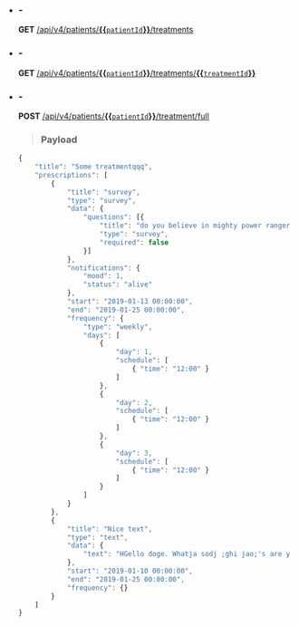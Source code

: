 - ### -
    **GET** [/api/v4/patients/**{{**` patientId `**}}**/treatments](http://34.245.46.125/api/v4/patients/{{patientId}}/treatments)

- ### -
    **GET** [/api/v4/patients/**{{**` patientId `**}}**/treatments/**{{**` treatmentId `**}}**](http://34.245.46.125/api/v4/patients/{{patientId}}/treatments/{{treatmentId}})

- ### -
    **POST** [/api/v4/patients/**{{**` patientId `**}}**/treatment/full](http://34.245.46.125/api/v4/patients/{{patientId}}/treatment/full)
    >### Payload 
    ```js
    {
        "title": "Some treatmentqqq",
        "prescriptions": [
            {
                "title": "survey",
                "type": "survey",
                "data": {
                    "questions": [{
                        "title": "do you believe in mighty power rangers?",
                        "type": "survey",
                        "required": false
                    }]
                },
                "notifications": {
                    "mood": 1,
                    "status": "alive"
                },
                "start": "2019-01-13 00:00:00",
                "end": "2019-01-25 00:00:00",
                "frequency": {
                    "type": "weekly",
                    "days": [
                        {
                            "day": 1,
                            "schedule": [
                                { "time": "12:00" }
                            ]
                        },
                        {
                            "day": 2,
                            "schedule": [
                                { "time": "12:00" }
                            ]
                        },
                        {
                            "day": 3,
                            "schedule": [
                                { "time": "12:00" }
                            ]
                        }
                    ]
                }
            },
            {
                "title": "Nice text",
                "type": "text",
                "data": {
                    "text": "HGello doge. Whatja sodj ;ghi jao;'s are you?"
                },
                "start": "2019-01-10 00:00:00",
                "end": "2019-01-25 00:00:00",
                "frequency": {}
            }
        ]
    }
    ```
